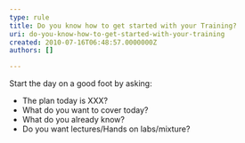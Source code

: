 ```yaml
---
type: rule
title: Do you know how to get started with your Training?
uri: do-you-know-how-to-get-started-with-your-training
created: 2010-07-16T06:48:57.0000000Z
authors: []

---
```


Start the day on a good foot by asking:

- The plan today is XXX?
- What do you want to cover today?
- What do you already know?
- Do you want lectures/Hands on labs/mixture?
